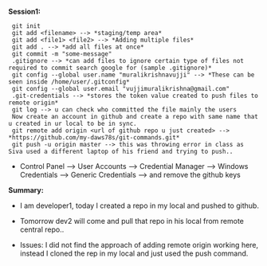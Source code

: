 **Session1:**

````
 git init
 git add <filename> --> *staging/temp area*
 git add <file1> <file2> --> *Adding multiple files*
 git add . --> *add all files at once*
 git commit -m "some-message"
 .gitignore --> *can add files to ignore certain type of files not required to commit search google for (sample .gitignore)*
 git config --global user.name "muralikrishnavujji" --> *These can be seen inside /home/user/.gitconfig*
 git config --global user.email "vujjimuralikrishna@gmail.com"
 .git-credentials --> *stores the token value created to push files to remote origin*
 git log --> u can check who committed the file mainly the users
 Now create an account in github and create a repo with same name that u created in ur local to be in sync.
 git remote add origin <url of github repo u just created> --> *https://github.com/my-daws78s/git-commands.git*
 git push -u origin master --> this was throwing error in class as Siva used a different laptop of his friend and trying to push..
 ````
 * Control Panel --> User Accounts --> Credential Manager --> Windows Credentials --> Generic Credentials --> and remove the github keys
 
 **Summary:**
 * I am developer1, today I created a repo in my local and pushed to github.
 * Tomorrow dev2 will come and pull that repo in his local from remote central repo..

 * Issues: I did not find the approach of adding remote origin working here, instead I cloned the rep in my local and just used the push command.

